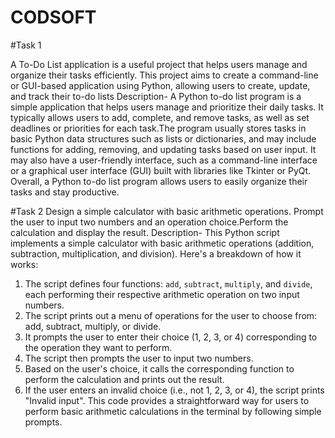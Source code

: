 # CODSOFT
#Task 1

A To-Do List application is a useful project that helps users manage and organize their tasks efficiently. This project aims to create a command-line or GUI-based application using Python, allowing users to create, update, and track their to-do lists
Description-
A Python to-do list program is a simple application that helps users manage and prioritize their daily tasks. It typically allows users to add, complete, and remove tasks, as well as set deadlines or priorities for each task.The program usually stores tasks in basic Python data structures such as lists or dictionaries, and may include functions for adding, removing, and updating tasks based on user input. It may also have a user-friendly interface, such as a command-line interface or a graphical user interface (GUI) built with libraries like Tkinter or PyQt.
Overall, a Python to-do list program allows users to easily organize their tasks and stay productive.


#Task 2
Design a simple calculator with basic arithmetic operations. Prompt the user to input two numbers and an operation choice.Perform the calculation and display the result.
Description-
This Python script implements a simple calculator with basic arithmetic operations (addition, subtraction, multiplication, and division). Here's a breakdown of how it works:
1. The script defines four functions: `add`, `subtract`, `multiply`, and `divide`, each performing their respective arithmetic operation on two input numbers.
2. The script prints out a menu of operations for the user to choose from: add, subtract, multiply, or divide.
3. It prompts the user to enter their choice (1, 2, 3, or 4) corresponding to the operation they want to perform.
4. The script then prompts the user to input two numbers.
5. Based on the user's choice, it calls the corresponding function to perform the calculation and prints out the result.
6. If the user enters an invalid choice (i.e., not 1, 2, 3, or 4), the script prints "Invalid input".
This code provides a straightforward way for users to perform basic arithmetic calculations in the terminal by following simple prompts.
